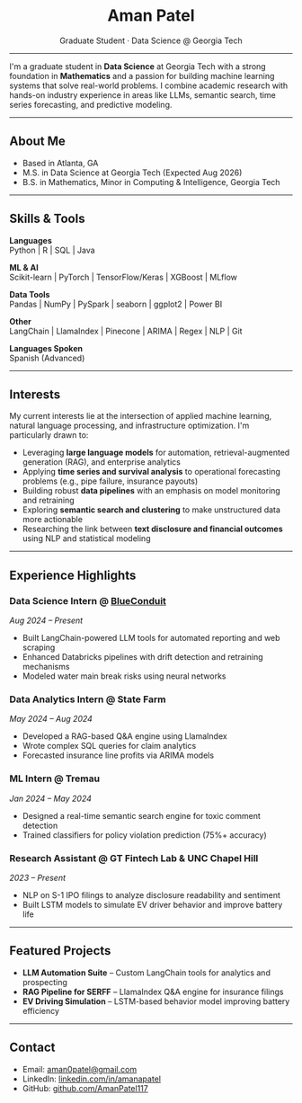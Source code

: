 <h1 align="center">Aman Patel</h1>

<p align="center">
  Graduate Student · Data Science @ Georgia Tech  
</p>

<hr>

I'm a graduate student in **Data Science** at Georgia Tech with a strong foundation in **Mathematics** and a passion for building machine learning systems that solve real-world problems. I combine academic research with hands-on industry experience in areas like LLMs, semantic search, time series forecasting, and predictive modeling.

---

## About Me

- Based in Atlanta, GA  
- M.S. in Data Science at Georgia Tech (Expected Aug 2026)  
- B.S. in Mathematics, Minor in Computing & Intelligence, Georgia Tech  

---

## Skills & Tools

**Languages**  
Python | R | SQL | Java  

**ML & AI**  
Scikit-learn | PyTorch | TensorFlow/Keras | XGBoost | MLflow  

**Data Tools**  
Pandas | NumPy | PySpark | seaborn | ggplot2 | Power BI  

**Other**  
LangChain | LlamaIndex | Pinecone | ARIMA | Regex | NLP | Git

**Languages Spoken**  
Spanish (Advanced)

---

## Interests

My current interests lie at the intersection of applied machine learning, natural language processing, and infrastructure optimization. I'm particularly drawn to:

- Leveraging **large language models** for automation, retrieval-augmented generation (RAG), and enterprise analytics  
- Applying **time series and survival analysis** to operational forecasting problems (e.g., pipe failure, insurance payouts)  
- Building robust **data pipelines** with an emphasis on model monitoring and retraining  
- Exploring **semantic search and clustering** to make unstructured data more actionable  
- Researching the link between **text disclosure and financial outcomes** using NLP and statistical modeling

---

## Experience Highlights

### Data Science Intern @ [BlueConduit](https://www.blueconduit.com/)  
*Aug 2024 – Present*  
- Built LangChain-powered LLM tools for automated reporting and web scraping  
- Enhanced Databricks pipelines with drift detection and retraining mechanisms  
- Modeled water main break risks using neural networks

### Data Analytics Intern @ State Farm  
*May 2024 – Aug 2024*  
- Developed a RAG-based Q&A engine using LlamaIndex  
- Wrote complex SQL queries for claim analytics  
- Forecasted insurance line profits via ARIMA models

### ML Intern @ Tremau  
*Jan 2024 – May 2024*  
- Designed a real-time semantic search engine for toxic comment detection  
- Trained classifiers for policy violation prediction (75%+ accuracy)

### Research Assistant @ GT Fintech Lab & UNC Chapel Hill  
*2023 – Present*  
- NLP on S-1 IPO filings to analyze disclosure readability and sentiment  
- Built LSTM models to simulate EV driver behavior and improve battery life

---

## Featured Projects

- **LLM Automation Suite** – Custom LangChain tools for analytics and prospecting  
- **RAG Pipeline for SERFF** – LlamaIndex Q&A engine for insurance filings  
- **EV Driving Simulation** – LSTM-based behavior model improving battery efficiency  

---

## Contact

- Email: aman0patel@gmail.com  
- LinkedIn: [linkedin.com/in/amanapatel](https://linkedin.com/in/amanapatel)  
- GitHub: [github.com/AmanPatel117](https://github.com/AmanPatel117)
